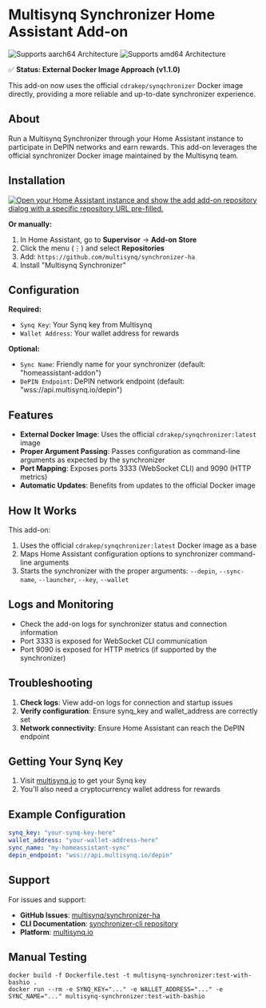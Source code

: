 # Multisynq Synchronizer Home Assistant Add-on

![Supports aarch64 Architecture][aarch64-shield]
![Supports amd64 Architecture][amd64-shield]

✅ **Status: External Docker Image Approach (v1.1.0)**

This add-on now uses the official `cdrakep/synqchronizer` Docker image directly, providing a more reliable and up-to-date synchronizer experience.

## About

Run a Multisynq Synchronizer through your Home Assistant instance to participate in DePIN networks and earn rewards. This add-on leverages the official synchronizer Docker image maintained by the Multisynq team.

## Installation

[![Open your Home Assistant instance and show the add add-on repository dialog with a specific repository URL pre-filled.](https://my.home-assistant.io/badges/supervisor_add_addon_repository.svg)](https://my.home-assistant.io/redirect/supervisor_add_addon_repository/?repository_url=https%3A%2F%2Fgithub.com%2Fmultisynq%2Fsynchronizer-ha)

**Or manually:**
1. In Home Assistant, go to **Supervisor** → **Add-on Store**
2. Click the menu (⋮) and select **Repositories**
3. Add: `https://github.com/multisynq/synchronizer-ha`
4. Install "Multisynq Synchronizer"

## Configuration

**Required:**
- `Synq Key`: Your Synq key from Multisynq
- `Wallet Address`: Your wallet address for rewards

**Optional:**
- `Sync Name`: Friendly name for your synchronizer (default: "homeassistant-addon")
- `DePIN Endpoint`: DePIN network endpoint (default: "wss://api.multisynq.io/depin")

## Features

- **External Docker Image**: Uses the official `cdrakep/synqchronizer:latest` image
- **Proper Argument Passing**: Passes configuration as command-line arguments as expected by the synchronizer
- **Port Mapping**: Exposes ports 3333 (WebSocket CLI) and 9090 (HTTP metrics)
- **Automatic Updates**: Benefits from updates to the official Docker image

## How It Works

This add-on:
1. Uses the official `cdrakep/synqchronizer:latest` Docker image as a base
2. Maps Home Assistant configuration options to synchronizer command-line arguments
3. Starts the synchronizer with the proper arguments: `--depin`, `--sync-name`, `--launcher`, `--key`, `--wallet`

## Logs and Monitoring

- Check the add-on logs for synchronizer status and connection information
- Port 3333 is exposed for WebSocket CLI communication
- Port 9090 is exposed for HTTP metrics (if supported by the synchronizer)

## Troubleshooting

1. **Check logs**: View add-on logs for connection and startup issues
2. **Verify configuration**: Ensure synq_key and wallet_address are correctly set
3. **Network connectivity**: Ensure Home Assistant can reach the DePIN endpoint

## Getting Your Synq Key

1. Visit [multisynq.io](https://multisynq.io) to get your Synq key
2. You'll also need a cryptocurrency wallet address for rewards

## Example Configuration

```yaml
synq_key: "your-synq-key-here"
wallet_address: "your-wallet-address-here"
sync_name: "my-homeassistant-sync"
depin_endpoint: "wss://api.multisynq.io/depin"
```

## Support

For issues and support:
- **GitHub Issues**: [multisynq/synchronizer-ha](https://github.com/multisynq/synchronizer-ha/issues)
- **CLI Documentation**: [synchronizer-cli repository](https://github.com/multisynq/synchronizer-cli)
- **Platform**: [multisynq.io](https://multisynq.io)

[aarch64-shield]: https://img.shields.io/badge/aarch64-yes-green.svg
[amd64-shield]: https://img.shields.io/badge/amd64-yes-green.svg


## Manual Testing
```
docker build -f Dockerfile.test -t multisynq-synchronizer:test-with-bashio .
docker run --rm -e SYNQ_KEY="..." -e WALLET_ADDRESS="..." -e SYNC_NAME="..." multisynq-synchronizer:test-with-bashio
```